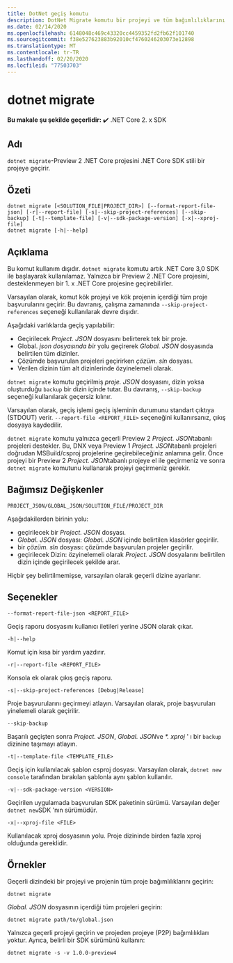 ```yaml
---
title: DotNet geçiş komutu
description: DotNet Migrate komutu bir projeyi ve tüm bağımlılıklarını geçirir.
ms.date: 02/14/2020
ms.openlocfilehash: 6148048c469c43320cc4459352fd2fb62f101740
ms.sourcegitcommit: f38e527623883b92010cf4760246203073e12898
ms.translationtype: MT
ms.contentlocale: tr-TR
ms.lasthandoff: 02/20/2020
ms.locfileid: "77503703"
---
```

# <a name="dotnet-migrate"></a>dotnet migrate

**Bu makale şu şekilde geçerlidir:** ✔️ .NET Core 2. x SDK

## <a name="name"></a>Adı

`dotnet migrate`-Preview 2 .NET Core projesini .NET Core SDK stili bir projeye geçirir.

## <a name="synopsis"></a>Özeti

```dotnetcli
dotnet migrate [<SOLUTION_FILE|PROJECT_DIR>] [--format-report-file-json] [-r|--report-file] [-s|--skip-project-references] [--skip-backup] [-t|--template-file] [-v|--sdk-package-version] [-x|--xproj-file]
dotnet migrate [-h|--help]
```

## <a name="description"></a>Açıklama

Bu komut kullanım dışıdır. `dotnet migrate` komutu artık .NET Core 3,0 SDK ile başlayarak kullanılamaz. Yalnızca bir Preview 2 .NET Core projesini, desteklenmeyen bir 1. x .NET Core projesine geçirebilirler.

Varsayılan olarak, komut kök projeyi ve kök projenin içerdiği tüm proje başvurularını geçirir. Bu davranış, çalışma zamanında `--skip-project-references` seçeneği kullanılarak devre dışıdır.

Aşağıdaki varlıklarda geçiş yapılabilir:

* Geçirilecek *Project. JSON* dosyasını belirterek tek bir proje.
* Global. *json dosyasında bir* yolu geçirerek *Global. JSON* dosyasında belirtilen tüm dizinler.
* Çözümde başvurulan projeleri geçirirken *çözüm. sln* dosyası.
* Verilen dizinin tüm alt dizinlerinde özyinelemeli olarak.

`dotnet migrate` komutu geçirilmiş *proje. JSON* dosyasını, dizin yoksa oluşturduğu `backup` bir dizin içinde tutar. Bu davranış, `--skip-backup` seçeneği kullanılarak geçersiz kılınır.

Varsayılan olarak, geçiş işlemi geçiş işleminin durumunu standart çıktıya (STDOUT) verir. `--report-file <REPORT_FILE>` seçeneğini kullanırsanız, çıkış dosyaya kaydedilir.

`dotnet migrate` komutu yalnızca geçerli Preview 2 *Project. JSON*tabanlı projeleri destekler. Bu, DNX veya Preview 1 *Project. JSON*tabanlı projeleri doğrudan MSBuild/csproj projelerine geçirebileceğiniz anlamına gelir. Önce projeyi bir Preview 2 *Project. JSON*tabanlı projeye el ile geçirmeniz ve sonra `dotnet migrate` komutunu kullanarak projeyi geçirmeniz gerekir.

## <a name="arguments"></a>Bağımsız Değişkenler

`PROJECT_JSON/GLOBAL_JSON/SOLUTION_FILE/PROJECT_DIR`

Aşağıdakilerden birinin yolu:

* geçirilecek bir *Project. JSON* dosyası.
* *Global. JSON* dosyası: *Global. JSON* içinde belirtilen klasörler geçirilir.
* bir *çözüm. sln* dosyası: çözümde başvurulan projeler geçirilir.
* geçirilecek Dizin: özyinelemeli olarak *Project. JSON* dosyalarını belirtilen dizin içinde geçirilecek şekilde arar.

Hiçbir şey belirtilmemişse, varsayılan olarak geçerli dizine ayarlanır.

## <a name="options"></a>Seçenekler

`--format-report-file-json <REPORT_FILE>`

Geçiş raporu dosyasını kullanıcı iletileri yerine JSON olarak çıkar.

`-h|--help`

Komut için kısa bir yardım yazdırır.

`-r|--report-file <REPORT_FILE>`

Konsola ek olarak çıkış geçiş raporu.

`-s|--skip-project-references [Debug|Release]`

Proje başvurularını geçirmeyi atlayın. Varsayılan olarak, proje başvuruları yinelemeli olarak geçirilir.

`--skip-backup`

Başarılı geçişten sonra *Project. JSON*, *Global. JSON*ve *\*. xproj* ' ı bir `backup` dizinine taşımayı atlayın.

`-t|--template-file <TEMPLATE_FILE>`

Geçiş için kullanılacak şablon csproj dosyası. Varsayılan olarak, `dotnet new console` tarafından bırakılan şablonla aynı şablon kullanılır.

`-v|--sdk-package-version <VERSION>`

Geçirilen uygulamada başvurulan SDK paketinin sürümü. Varsayılan değer `dotnet new`SDK 'nın sürümüdür.

`-x|--xproj-file <FILE>`

Kullanılacak xproj dosyasının yolu. Proje dizininde birden fazla xproj olduğunda gereklidir.

## <a name="examples"></a>Örnekler

Geçerli dizindeki bir projeyi ve projenin tüm proje bağımlılıklarını geçirin:

`dotnet migrate`

*Global. JSON* dosyasının içerdiği tüm projeleri geçirin:

`dotnet migrate path/to/global.json`

Yalnızca geçerli projeyi geçirin ve projeden projeye (P2P) bağımlılıkları yoktur. Ayrıca, belirli bir SDK sürümünü kullanın:

`dotnet migrate -s -v 1.0.0-preview4`
